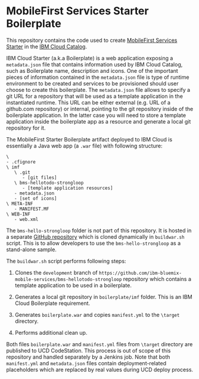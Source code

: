 # MobileFirst Services Starter Boilerplate

This repository contains the code used to create [MobileFirst Services Starter](https://console.ng.bluemix.net/catalog/starters/mobilefirst-services-starter/) in the [IBM Cloud Catalog](https://console.bluemix.net/catalog/?category=blueprints).

IBM Cloud Starter (a.k.a Boilerplate) is a web application exposing a `metadata.json` file that contains information used by IBM Cloud Catalog, such as Boilerplate name, description and icons. One of the important pieces of information contained in the `metadata.json` file is type of runtime environment to be created and services to be provisioned should user choose to create this boilerplate. The `metadata.json` file allows to specify a git URL for a repository that will be used as a template application in the instantiated runtime. This URL can be either external (e.g. URL of a github.com repository) or internal, pointing to the git repository inside of the boilerplate application. In the latter case you will need to store a template application inside the boilerplate app as a resource and generate a local git repository for it. 

The MobileFirst Starter Boilerplate artifact deployed to IBM Cloud is essentially a Java web app (a `.war` file) with following structure:

```
\
- .cfignore
\ imf
   \ .git
      - [git files]
   \ bms-hellotodo-strongloop
      - [template application resources]
   - metadata.json
   - [set of icons]
\ META-INF
   - MANIFEST.MF
\ WEB-INF
   - web.xml

```

The `bms-hello-strongloop` folder is not part of this repository. It is hosted in a separate [GitHub repository](https://github.com/ibm-bluemix-mobile-services/bms-hellotodo-strongloop) which is cloned dynamically in `buildwar.sh` script. This is to allow developers to use the `bms-hello-strongloop` as a stand-alone sample.

The `buildwar.sh` script performs following steps:

1. Clones the `development` branch of `https://github.com/ibm-bluemix-mobile-services/bms-hellotodo-strongloop` repository which contains a template application to be used in a boilerplate. 

2. Generates a local git repository in `boilerplate/imf` folder. This is an IBM Cloud Boilerplate requirement. 

3. Generates `boilerplate.war` and copies `manifest.yml` to the `\target` directory.

4. Performs additional clean up. 

Both files `boilerplate.war` and `manifest.yml` files from `\target` directory are published to UCD CodeStation. This process is out of scope of this repository and handled separately by a Jenkins job. Note that both `manifest.yml` and `metadata.json` files contain deployment-related placeholders which are replaced by real values during UCD deploy process. 

